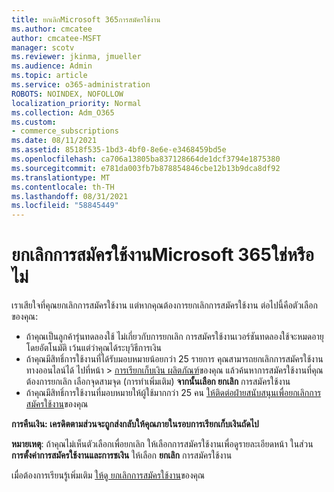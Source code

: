 ```yaml
---
title: ยกเลิกMicrosoft 365การสมัครใช้งาน
ms.author: cmcatee
author: cmcatee-MSFT
manager: scotv
ms.reviewer: jkinma, jmueller
ms.audience: Admin
ms.topic: article
ms.service: o365-administration
ROBOTS: NOINDEX, NOFOLLOW
localization_priority: Normal
ms.collection: Adm_O365
ms.custom:
- commerce_subscriptions
ms.date: 08/11/2021
ms.assetid: 8518f535-1bd3-4bf0-8e6e-e3468459bd5e
ms.openlocfilehash: ca706a13805ba837128664de1dcf3794e1875380
ms.sourcegitcommit: e781da003fb7b878854846cbe12b13b9dca8df92
ms.translationtype: MT
ms.contentlocale: th-TH
ms.lasthandoff: 08/31/2021
ms.locfileid: "58845449"
---
```

# <a name="canceling-your-microsoft-365-subscription"></a>ยกเลิกการสมัครใช้งานMicrosoft 365ใช่หรือไม่

เราเสียใจที่คุณยกเลิกการสมัครใช้งาน แต่หากคุณต้องการยกเลิกการสมัครใช้งาน ต่อไปนี้คือตัวเลือกของคุณ:
  
- ถ้าคุณเป็นลูกค้ารุ่นทดลองใช้ ไม่เกี่ยวกับการยกเลิก การสมัครใช้งานเวอร์ชันทดลองใช้จะหมดอายุโดยอัตโนมัติ เว้นแต่ว่าคุณได้ระบุวิธีการเงิน
- ถ้าคุณมีสิทธิ์การใช้งานที่ได้รับมอบหมายน้อยกว่า 25 รายการ คุณสามารถยกเลิกการสมัครใช้งานทางออนไลน์ได้ ไปที่หน้า \> [การเรียกเก็บเงิน ผลิตภัณฑ์](https://go.microsoft.com/fwlink/p/?linkid=842054)ของคุณ แล้วค้นหาการสมัครใช้งานที่คุณต้องการยกเลิก เลือกจุดสามจุด (การทําเพิ่มเติม) **จากนั้นเลือก ยกเลิก** การสมัครใช้งาน
- ถ้าคุณมีสิทธิ์การใช้งานที่มอบหมายให้ผู้ใช้มากกว่า 25 คน [ให้ติดต่อฝ่ายสนับสนุนเพื่อยกเลิกการสมัครใช้งาน](https://go.microsoft.com/fwlink/p/?linkid=518322)ของคุณ

**การคืนเงิน: เครดิตตามส่วนจะถูกส่งกลับให้คุณภายในรอบการเรียกเก็บเงินถัดไป**

**หมายเหตุ**: ถ้าคุณไม่เห็นตัวเลือกเพื่อยกเลิก ให้เลือกการสมัครใช้งานเพื่อดูรายละเอียดหน้า ในส่วน **การตั้งค่าการสมัครใช้งานและการชเงิน** ให้เลือก **ยกเลิก** การสมัครใช้งาน

เมื่อต้องการเรียนรู้เพิ่มเติม [ให้ดู ยกเลิกการสมัครใช้งาน](https://docs.microsoft.com/microsoft-365/commerce/subscriptions/cancel-your-subscription)ของคุณ